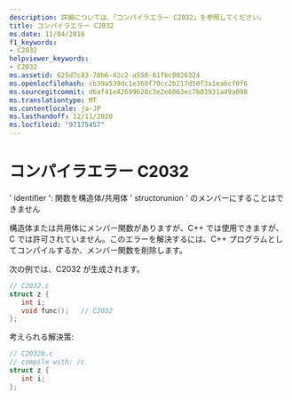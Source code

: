 ```yaml
---
description: 詳細については、「コンパイラエラー C2032」を参照してください。
title: コンパイラエラー C2032
ms.date: 11/04/2016
f1_keywords:
- C2032
helpviewer_keywords:
- C2032
ms.assetid: 625d7c83-70b6-42c2-a558-81fbc0026324
ms.openlocfilehash: cb39a539dc1e360f70cc2b217d50f3a1eabcf0f6
ms.sourcegitcommit: d6af41e42699628c3e2e6063ec7b03931a49a098
ms.translationtype: MT
ms.contentlocale: ja-JP
ms.lasthandoff: 12/11/2020
ms.locfileid: "97175457"
---
```

# <a name="compiler-error-c2032"></a>コンパイラエラー C2032

' identifier ': 関数を構造体/共用体 ' structorunion ' のメンバーにすることはできません

構造体または共用体にメンバー関数がありますが、C++ では使用できますが、C では許可されていません。このエラーを解決するには、C++ プログラムとしてコンパイルするか、メンバー関数を削除します。

次の例では、C2032 が生成されます。

```c
// C2032.c
struct z {
   int i;
   void func();   // C2032
};
```

考えられる解決策:

```c
// C2032b.c
// compile with: /c
struct z {
   int i;
};
```
